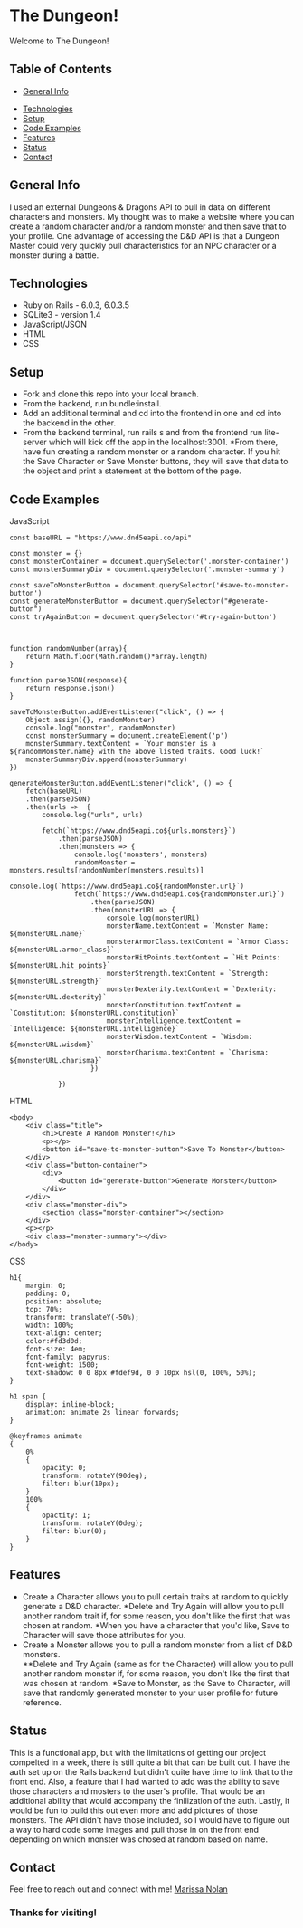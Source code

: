 # The Dungeon!
Welcome to The Dungeon!


## Table of Contents
* [General Info](#General-Info)
<!-- * [Intro Video](#Intro-Video) -->
* [Technologies](#Technologies)
* [Setup](#Setup)
* [Code Examples](#Code-Examples)
* [Features](#Features)
* [Status](#Status)
* [Contact](#Contact)

## General Info
I used an external Dungeons & Dragons API to pull in data on different characters and monsters. My thought was to make a website where you can create a random character and/or a random monster and then save that to your profile. One advantage of accessing the D&D API is that a Dungeon Master could very quickly pull characteristics for an NPC character or a monster during a battle.

<!-- ## Intro Video
[Fly Away! on YouTube](https://youtu.be/P52TS0hV62s) -->

## Technologies
* Ruby on Rails - 6.0.3, 6.0.3.5
* SQLite3 - version 1.4
* JavaScript/JSON
* HTML
* CSS


## Setup
* Fork and clone this repo into your local branch.
* From the backend, run bundle:install.
* Add an additional terminal and cd into the frontend in one and cd into the backend in the other.
* From the backend terminal, run rails s and from the frontend run lite-server which will kick off the app in the localhost:3001.
*From there, have fun creating a random monster or a random character. If you hit the Save Character or Save Monster buttons, they will save that data to the object and print a statement at the bottom of the page.

## Code Examples
JavaScript
```
const baseURL = "https://www.dnd5eapi.co/api"

const monster = {}
const monsterContainer = document.querySelector('.monster-container')
const monsterSummaryDiv = document.querySelector('.monster-summary')

const saveToMonsterButton = document.querySelector('#save-to-monster-button')
const generateMonsterButton = document.querySelector("#generate-button")
const tryAgainButton = document.querySelector('#try-again-button')



function randomNumber(array){
    return Math.floor(Math.random()*array.length)
}

function parseJSON(response){
    return response.json()
}

saveToMonsterButton.addEventListener("click", () => {
    Object.assign({}, randomMonster)
    console.log("monster", randomMonster)
    const monsterSummary = document.createElement('p')
    monsterSummary.textContent = `Your monster is a ${randomMonster.name} with the above listed traits. Good luck!`
    monsterSummaryDiv.append(monsterSummary)
})

generateMonsterButton.addEventListener("click", () => {
    fetch(baseURL)
    .then(parseJSON)
    .then(urls =>  {
        console.log("urls", urls)
        
        fetch(`https://www.dnd5eapi.co${urls.monsters}`)
            .then(parseJSON)
            .then(monsters => {
                console.log('monsters', monsters)
                randomMonster = monsters.results[randomNumber(monsters.results)]
                console.log(`https://www.dnd5eapi.co${randomMonster.url}`)
                fetch(`https://www.dnd5eapi.co${randomMonster.url}`)
                    .then(parseJSON)
                    .then(monsterURL => {
                        console.log(monsterURL)
                        monsterName.textContent = `Monster Name: ${monsterURL.name}`
                        monsterArmorClass.textContent = `Armor Class: ${monsterURL.armor_class}`
                        monsterHitPoints.textContent = `Hit Points: ${monsterURL.hit_points}`
                        monsterStrength.textContent = `Strength: ${monsterURL.strength}`
                        monsterDexterity.textContent = `Dexterity: ${monsterURL.dexterity}`
                        monsterConstitution.textContent = `Constitution: ${monsterURL.constitution}`
                        monsterIntelligence.textContent = `Intelligence: ${monsterURL.intelligence}`
                        monsterWisdom.textContent = `Wisdom: ${monsterURL.wisdom}`
                        monsterCharisma.textContent = `Charisma: ${monsterURL.charisma}`
                    })
                
            })
```

HTML
```
<body>
    <div class="title">
        <h1>Create A Random Monster!</h1>
        <p></p>
        <button id="save-to-monster-button">Save To Monster</button>
    </div>
    <div class="button-container">
        <div>
            <button id="generate-button">Generate Monster</button>
        </div>
    </div>
    <div class="monster-div">
        <section class="monster-container"></section>
    </div>
    <p></p>
    <div class="monster-summary"></div>
</body>

```

CSS
```
h1{
    margin: 0;
    padding: 0;
    position: absolute;
    top: 70%;
    transform: translateY(-50%);
    width: 100%;
    text-align: center;
    color:#fd3d0d;
    font-size: 4em;
    font-family: papyrus;
    font-weight: 1500;
    text-shadow: 0 0 8px #fdef9d, 0 0 10px hsl(0, 100%, 50%);
}

h1 span {
    display: inline-block;
    animation: animate 2s linear forwards;
}

@keyframes animate
{
    0%
    {
        opacity: 0;
        transform: rotateY(90deg);
        filter: blur(10px);
    }
    100%
    {
        opactity: 1;
        transform: rotateY(0deg);
        filter: blur(0);
    }
}
```

## Features
* Create a Character allows you to pull certain traits at random to quickly generate a D&D character.
    *Delete and Try Again will allow you to pull another random trait if, for some reason, you don't like the first that was chosen at random.
    *When you have a character that you'd like, Save to Character will save those attributes for you. 
* Create a Monster allows you to pull a random monster from a list of D&D monsters.  
    **Delete and Try Again (same as for the Character) will allow you to pull another random monster if, for some reason, you don't like the first that was chosen at random.
    *Save to Monster, as the Save to Character, will save that randomly generated monster to your user profile for future reference.

## Status
This is a functional app, but with the limitations of getting our project compelted in a week, there is still quite a bit that can be built out. I have the auth set up on the Rails backend but didn't quite have time to link that to the front end. Also, a feature that I had wanted to add was the ability to save those characters and mosters to the user's profile. That would be an additional ability that would accompany the finilization of the auth. Lastly, it would be fun to build this out even more and add pictures of those monsters. The API didn't have those included, so I would have to figure out a way to hard code some images and pull those in on the front end depending on which monster was chosed at random based on name. 

## Contact
Feel free to reach out and connect with me!
[Marissa Nolan](https://www.linkedin.com/in/marissanolan1/) 

### Thanks for visiting!
